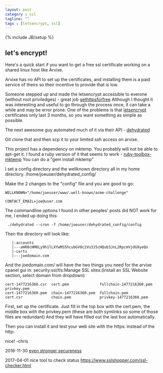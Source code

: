 ```yaml
---
layout: post
category : ssl
tagline: ""
tags : [letsencrypt, ssl]
---
```

{% include JB/setup %}


## let's encrypt!

Here's a quick start if you want to get a free ssl certificate working on a shared linux host like Arvixe.

Arvixe has no API to set up the certificates, and installing them is a paid service of theirs so their incentive to provide that is low.

Someone stepped up and made the letsencrypt accessible to everone (without root priviledges) - great job [gethttpsforfree](https://gethttpsforfree.com)   Although I thought it was interesting and useful to go through the process once, it can take a while and may be error prone.  One of the problems is that [letsencrypt](https://letsencrypt.org/) certificates only last 3 months, so you want something as simple as possible.

The next awesome guy automated much of it via their API - [dehydrated](https://github.com/lukas2511/dehydrated)

Git clone that and then scp it to your limited ssh access on arvixe.

This project has a dependency on mktemp.  You probably will not be able to apt-get it.  I found a ruby version of it that seems to work - [ruby-toolbox-mktemp](https://www.ruby-toolbox.com/projects/mktemp)
You can do a "gem install mktemp"

I set a config directory and the wellknown directory all in my home directory.
	/home/joeuser/dehydrated_config/

Make the 2 changes to the "config" file and you are good to go:

	WELLKNOWN="/home/joeuser/www/.well-known/acme-challenge"

	CONTACT_EMAIL=joe@user.com

The commandline options I found in other peoples' posts did NOT work for me, I ended up doing this:

	 ./dehydrated --cron -f /home/joeuser/dehydrated_config/config


Then the directory will look like:

	   |-accounts
	   |---aHR0cHM6Ly9h1lLXYwMS5hcubGV0c2Vu3J5cHQub3JnL2RpcmVjdG9yeQo
	   |-certs
	   |---joedomain.com

And the joedomain.com/ will have the two things you need for the arvixe cpanel gui in:
security:ssl/tls:Manage SSL sites:(Install an SSL Website section, select domain from dropdown)
  
	cert-1477216360.csr  cert.pem              fullchain-1477216360.pem  privkey.pem
	cert-1477216360.pem  chain-1477216360.pem  fullchain.pem
	cert.csr             chain.pem             privkey-1477216360.pem


First, set up the certificate.
Just fill in the top box with the cert.pem, the middle box with the privkey.pem (these are both symlinks so some of those files are redundant)  And they will have filled out the last box automatically.

Then you can install it and test your web site with the https: instead of the http:

nice!
-chris


2016-11-30 [even stronger secureness](https://gist.github.com/mapmeld/a9bcac46d1f486f81664814a799e5897)

2017-04-01 nice tool to check status <https://www.sslshopper.com/ssl-checker.html>

